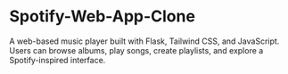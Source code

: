 # Spotify-Web-App-Clone
A web-based music player built with Flask, Tailwind CSS, and JavaScript. Users can browse albums, play songs, create playlists, and explore a Spotify-inspired interface.
